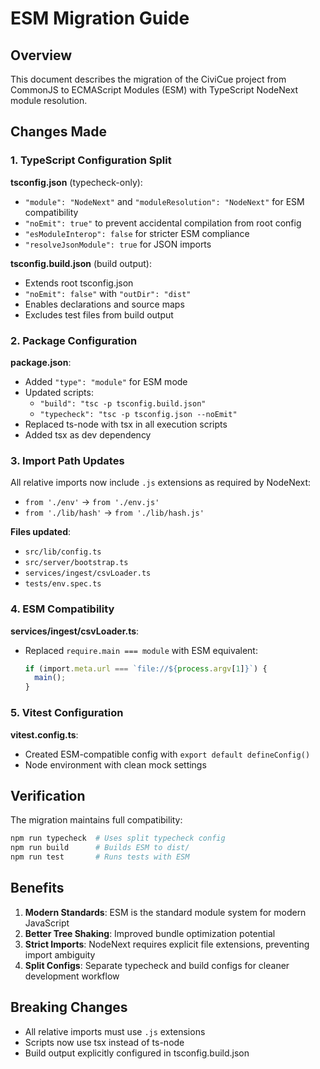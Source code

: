 # ESM Migration Guide

## Overview

This document describes the migration of the CiviCue project from CommonJS to ECMAScript Modules (ESM) with TypeScript NodeNext module resolution.

## Changes Made

### 1. TypeScript Configuration Split

**tsconfig.json** (typecheck-only):
- `"module": "NodeNext"` and `"moduleResolution": "NodeNext"` for ESM compatibility
- `"noEmit": true"` to prevent accidental compilation from root config
- `"esModuleInterop": false` for stricter ESM compliance
- `"resolveJsonModule": true` for JSON imports

**tsconfig.build.json** (build output):
- Extends root tsconfig.json
- `"noEmit": false"` with `"outDir": "dist"`
- Enables declarations and source maps
- Excludes test files from build output

### 2. Package Configuration

**package.json**:
- Added `"type": "module"` for ESM mode
- Updated scripts:
  - `"build": "tsc -p tsconfig.build.json"`
  - `"typecheck": "tsc -p tsconfig.json --noEmit"`
- Replaced ts-node with tsx in all execution scripts
- Added tsx as dev dependency

### 3. Import Path Updates

All relative imports now include `.js` extensions as required by NodeNext:
- `from './env'` → `from './env.js'`
- `from './lib/hash'` → `from './lib/hash.js'`

**Files updated**:
- `src/lib/config.ts`
- `src/server/bootstrap.ts`
- `services/ingest/csvLoader.ts`
- `tests/env.spec.ts`

### 4. ESM Compatibility

**services/ingest/csvLoader.ts**:
- Replaced `require.main === module` with ESM equivalent:
  ```typescript
  if (import.meta.url === `file://${process.argv[1]}`) {
    main();
  }
  ```

### 5. Vitest Configuration

**vitest.config.ts**:
- Created ESM-compatible config with `export default defineConfig()`
- Node environment with clean mock settings

## Verification

The migration maintains full compatibility:

```bash
npm run typecheck  # Uses split typecheck config
npm run build      # Builds ESM to dist/
npm run test       # Runs tests with ESM
```

## Benefits

1. **Modern Standards**: ESM is the standard module system for modern JavaScript
2. **Better Tree Shaking**: Improved bundle optimization potential  
3. **Strict Imports**: NodeNext requires explicit file extensions, preventing import ambiguity
4. **Split Configs**: Separate typecheck and build configs for cleaner development workflow

## Breaking Changes

- All relative imports must use `.js` extensions
- Scripts now use tsx instead of ts-node
- Build output explicitly configured in tsconfig.build.json
